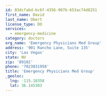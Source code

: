 ```yaml
---
id: 03dcfabd-bc6f-4356-907b-653ac74d8251
first_name: David
last_name: Obert
license_type: DO
services:
  - emergency-medicine
category: doctors
org_name: 'Emergency Physicians Med Group'
address: '901 Rancho Lane, Suite 135'
city: 'Las Vegas'
state: NV
zip: '89102'
phone: '7023831958'
title: 'Emergency Physicians Med Group'
_geoloc:
  lng: -115.18358
  lat: 36.145303
---
```

